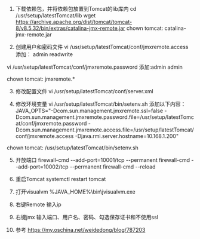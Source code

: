 

1. 下载依赖包，并将依赖包放置到Tomcat的lib库内
cd /usr/setup/latestTomcat/lib
wget https://archive.apache.org/dist/tomcat/tomcat-8/v8.5.32/bin/extras/catalina-jmx-remote.jar
chown tomcat: catalina-jmx-remote.jar

2. 创建用户和密码文件
vi /usr/setup/latestTomcat/conf/jmxremote.access
添加： admin readwrite

vi /usr/setup/latestTomcat/conf/jmxremote.password
添加:admin admin

chown tomcat: jmxremote.*

3. 修改配置文件
vi /usr/setup/latestTomcat/conf/server.xml

<Server port="8005" shutdown="SHUTDOWN">
	<!-- 添加以下内容 -->
	<Listener className="org.apache.catalina.mbeans.JmxRemoteLifecycleListener" rmiRegistryPortPlatform="10001" rmiServerPortPlatform="10002" />
</Server>

4. 修改环境变量
vi /usr/setup/latestTomcat/bin/setenv.sh
添加以下内容：
JAVA_OPTS="-Dcom.sun.management.jmxremote.ssl=false
  -Dcom.sun.management.jmxremote.password.file=/usr/setup/latestTomcat/conf/jmxremote.password
  -Dcom.sun.management.jmxremote.access.file=/usr/setup/latestTomcat/conf/jmxremote.access
  -Djava.rmi.server.hostname=10.168.1.200"

chown tomcat: /usr/setup/latestTomcat/bin/setenv.sh

5. 开放端口
firewall-cmd --add-port=10001/tcp --permanent
firewall-cmd --add-port=10002/tcp --permanent
firewall-cmd --reload

6. 重启Tomcat
systemctl restart tomcat

7. 打开visualvm
%JAVA_HOME%\bin\jvisualvm.exe

8. 右键Remote
输入ip

9. 右键jmx
输入端口、用户名、密码、勾选保存证书和不使用ssl

10. 参考
https://my.oschina.net/weidedong/blog/787203
